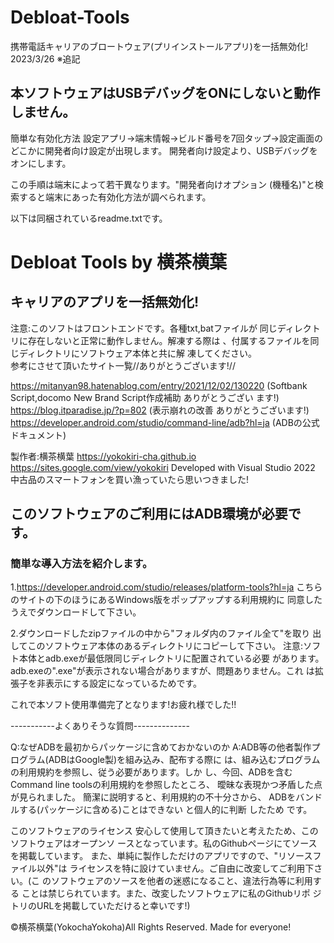 # Debloat-Tools
携帯電話キャリアのブロートウェア(プリインストールアプリ)を一括無効化!
2023/3/26 ※追記
## 本ソフトウェアはUSBデバッグをONにしないと動作しません。
簡単な有効化方法
設定アプリ→端末情報→ビルド番号を7回タップ→設定画面のどこかに開発者向け設定が出現します。
開発者向け設定より、USBデバッグをオンにします。

この手順は端末によって若干異なります。"開発者向けオプション (機種名)"と検索すると端末にあった有効化方法が調べられます。

以下は同梱されているreadme.txtです。

# Debloat Tools by 横茶横葉  
## キャリアのアプリを一括無効化!
注意:このソフトはフロントエンドです。各種txt,batファイルが
同じディレクトリに存在しないと正常に動作しません。解凍する際は
、付属するファイルを同じディレクトリにソフトウェア本体と共に解
凍してください。                                              
参考にさせて頂いたサイト一覧//ありがとうございます!//

https://mitanyan98.hatenablog.com/entry/2021/12/02/130220
(Softbank Script,docomo New Brand Script作成補助 ありがとうござい
ます!)
https://blog.itparadise.jp/?p=802
(表示崩れの改善 ありがとうございます!)
https://developer.android.com/studio/command-line/adb?hl=ja
(ADBの公式ドキュメント)

製作者:横茶横葉
https://yokokiri-cha.github.io
https://sites.google.com/view/yokokiri
Developed with Visual Studio 2022
中古品のスマートフォンを買い漁っていたら思いつきました!


## このソフトウェアのご利用にはADB環境が必要です。
### 簡単な導入方法を紹介します。

1.https://developer.android.com/studio/releases/platform-tools?hl=ja
こちらのサイトの下のほうにあるWindows版をポップアップする利用規約に
同意したうえでダウンロードして下さい。

2.ダウンロードしたzipファイルの中から"フォルダ内のファイル全て"を取り
出してこのソフトウェア本体のあるディレクトリにコピーして下さい。
注意:ソフト本体とadb.exeが最低限同じディレクトリに配置されている必要
があります。
adb.exeの".exe"が表示されない場合がありますが、問題ありません。これ
は拡張子を非表示にする設定になっているためです。

これで本ソフト使用準備完了となります!お疲れ様でした!!


-----------よくありそうな質問--------------

Q:なぜADBを最初からパッケージに含めておかないのか
A:ADB等の他者製作プログラム(ADBはGoogle製)を組み込み、配布する際に
は、組み込むプログラムの利用規約を参照し、従う必要があります。しか
し、今回、ADBを含むCommand line toolsの利用規約を参照したところ、
曖昧な表現かつ矛盾した点が見られました。
簡潔に説明すると、利用規約の不十分さから、
ADBをバンドルする(パッケージに含める)ことはできない と個人的に判断
したため です。

このソフトウェアのライセンス
安心して使用して頂きたいと考えたため、このソフトウェアはオープンソ
ースとなっています。私のGithubページにてソースを掲載しています。
また、単純に製作しただけのアプリですので、"リソースファイル以外"は
ライセンスを特に設けていません。ご自由に改変してご利用下さい。(こ
のソフトウェアのソースを他者の迷惑になること、違法行為等に利用する
ことは禁じられています。また、改変したソフトウェアに私のGithubリポ
ジトリのURLを掲載していただけると幸いです!)

©横茶横葉(YokochaYokoha)All Rights Reserved.
Made for everyone!
